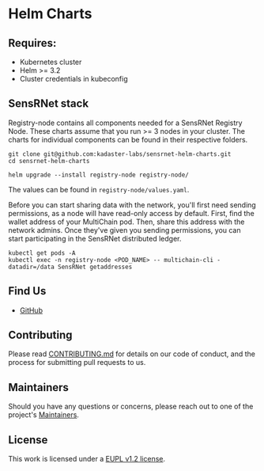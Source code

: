 # Helm Charts

## Requires:
- Kubernetes cluster
- Helm >= 3.2
- Cluster credentials in kubeconfig

## SensRNet stack

Registry-node contains all components needed for a SensRNet Registry Node. These charts assume that you run >= 3 nodes in your cluster. The charts for individual components can be found in their respective folders.

```
git clone git@github.com:kadaster-labs/sensrnet-helm-charts.git
cd sensrnet-helm-charts

helm upgrade --install registry-node registry-node/
```
The values can be found in `registry-node/values.yaml`.

Before you can start sharing data with the network, you'll first need sending permissions, as a node will have read-only access by default. First, find the wallet address of your MultiChain pod. Then, share this address with the network admins. Once they've given you sending permissions, you can start participating in the SensRNet distributed ledger.

```
kubectl get pods -A
kubectl exec -n registry-node <POD_NAME> -- multichain-cli -datadir=/data SensRNet getaddresses
```

## Find Us

* [GitHub](https://github.com/kadaster-labs/sensrnet-home)

## Contributing

Please read [CONTRIBUTING.md](CONTRIBUTING.md) for details on our code of conduct, and the process for submitting pull requests to us.

## Maintainers <a name="maintainers"></a>

Should you have any questions or concerns, please reach out to one of the project's [Maintainers](./MAINTAINERS.md).

## License

This work is licensed under a [EUPL v1.2 license](./LICENSE.md).
